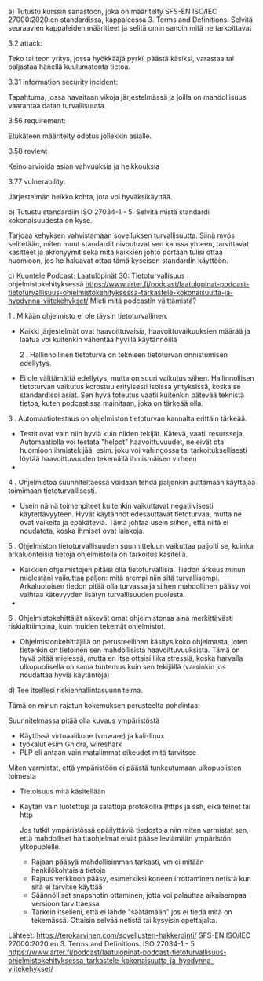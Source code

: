a) Tutustu kurssin sanastoon, joka on määritelty SFS-EN ISO/IEC 27000:2020:en standardissa, kappaleessa 3. Terms and Definitions.
Selvitä seuraavien kappaleiden määritteet ja selitä omin sanoin mitä ne tarkoittavat 

3.2
attack:

Teko tai teon yritys, jossa hyökkääjä pyrkii päästä käsiksi, varastaa tai paljastaa hänellä kuulumatonta tietoa.

3.31
information security incident:

Tapahtuma, jossa havaitaan vikoja järjestelmässä ja joilla on mahdollisuus vaarantaa datan turvallisuutta.





3.56
requirement:

Etukäteen määritelty odotus jollekkin asialle.


3.58
review:

Keino arvioida asian vahvuuksia ja heikkouksia


3.77
vulnerability:

Järjestelmän heikko kohta, jota voi hyväksikäyttää.


  
b) Tutustu standardiin ISO 27034-1 - 5. Selvitä mistä standardi kokonaisuudesta on kyse.

Tarjoaa kehyksen vahvistamaan sovelluksen turvallisuutta. Siinä myös selitetään, miten muut standardit nivoutuvat sen kanssa yhteen, tarvittavat käsitteet ja akronyymit sekä mitä kaikkien johto portaan tulisi ottaa huomioon, jos he haluavat ottaa tämä kyseisen standardin käyttöön.

  
c) Kuuntele Podcast: Laatulöpinät 30: Tietoturvallisuus ohjelmistokehityksessä
 https://www.arter.fi/podcast/laatulopinat-podcast-tietoturvallisuus-ohjelmistokehityksessa-tarkastele-kokonaisuutta-ja-hyodynna-viitekehykset/
Mieti mitä podcastin väittämistä?

  1 .  Mikään ohjelmisto ei ole täysin tietoturvallinen.


- Kaikki järjestelmät ovat haavoittuvaisia, haavoittuvaikuuksien määrää ja laatua voi kuitenkin vähentää hyvillä käytännöillä

  2 . Hallinnollinen tietoturva on teknisen tietoturvan onnistumisen edellytys.

- Ei ole välttämättä edellytys, mutta on suuri vaikutus siihen. Hallinnollisen tietoturvan vaikutus korostuu erityisesti isoissa yrityksissä, koska se standardisoi asiat. Sen hyvä toteutus vaatii kuitenkin pätevää teknistä tietoa, kuten podcastissa mainitaan, joka on tärkeää olla. 

3 . Automaatiotestaus on ohjelmiston tietoturvan kannalta erittäin tärkeää.

- Testit ovat vain niin hyviä kuin niiden tekijät. Kätevä, vaatii resursseja. Automaatiolla voi testata "helpot" haavoittuvuudet, ne eivät ota huomioon ihmistekijää, esim. joku voi vahingossa tai tarkoituksellisesti löytää haavoittuvuuden tekemällä ihmismäisen virheen
- 

4 . Ohjelmistoa suunniteltaessa voidaan tehdä paljonkin auttamaan käyttäjää toimimaan tietoturvallisesti.
  
-   Usein nämä toimenpiteet kuitenkin vaikuttavat negatiivisesti käytettävyyteen. Hyvät käytännöt edesauttavat tietoturvaa, mutta ne ovat vaikeita ja epäkäteviä. Tämä johtaa usein siihen, että niitä ei noudateta, koska ihmiset ovat laiskoja.

5 . Ohjelmiston tietoturvallisuuden suunnitteluun vaikuttaa paljolti se, kuinka arkaluonteisia tietoja ohjelmistolla on tarkoitus käsitellä.

- Kaikkien ohjelmistojen pitäisi olla tietoturvallisia. Tiedon arkuus minun mielestäni vaikuttaa paljon: mitä arempi niin sitä turvallisempi. Arkaluotoisen tiedon pitää olla turvassa ja siihen mahdollinen pääsy voi vaihtaa kätevyyden lisätyn turvallisuuden puolesta.
- 
  
6 . Ohjelmistokehittäjät näkevät omat ohjelmistonsa aina merkittävästi riskialttiimpina, kuin muiden tekemät ohjelmistot.

- Ohjelmistonkehittäjillä on perusteellinen käsitys koko ohjelmasta, joten tietenkin on tietoinen sen mahdollisista haavoittuvuuksista. Tämä on hyvä pitää mielessä, mutta en itse ottaisi liika stressiä, koska harvalla ulkopuolisella on sama tuntemus kuin sen tekijällä (varsinkin jos noudattaa hyviä käytäntöjä)



d) Tee itsellesi riskienhallintasuunnitelma.





Tämä on minun rajatun kokemuksen perusteelta pohdintaa:

  Suunnitelmassa pitää olla kuvaus ympäristöstä
  
 -   Käytössä virtuaalikone (vmware) ja kali-linux
 -   työkalut esim Ghidra, wireshark
 -   PLP eli antaan vain matalimmat oikeudet mitä tarvitsee
   
  Miten varmistat, että ympäristöön ei päästä tunkeutumaan ulkopuolisten toimesta

- Tietoisuus mitä käsitellään
- Käytän vain luotettuja ja salattuja protokollia (https ja ssh, eikä telnet tai http
  
  Jos tutkit ympäristössä epäilyttäviä tiedostoja niin miten varmistat sen, että mahdolliset haittaohjelmat eivät pääse leviämään ympäristön ylkopuolelle.

  - Rajaan pääsyä mahdollisimman tarkasti, vm ei mitään henkilökohtaisia tietoja
  -  Rajaus verkkoon pääsy, esimerkiksi koneen irrottaminen netistä kun sitä ei tarvitse käyttää
  -  Säännölliset snapshotin ottaminen, jotta voi palauttaa aikaisempaa versioon tarvittaessa
  -  Tärkein itselleni, että ei lähde "säätämään" jos ei tiedä mitä on tekemässä. Ottaisin selvää netistä tai kysyisin opettajalta.
 


Lähteet: 
https://terokarvinen.com/sovellusten-hakkerointi/
SFS-EN ISO/IEC 27000:2020:en 3. Terms and Definitions.
ISO 27034-1 - 5
https://www.arter.fi/podcast/laatulopinat-podcast-tietoturvallisuus-ohjelmistokehityksessa-tarkastele-kokonaisuutta-ja-hyodynna-viitekehykset/




